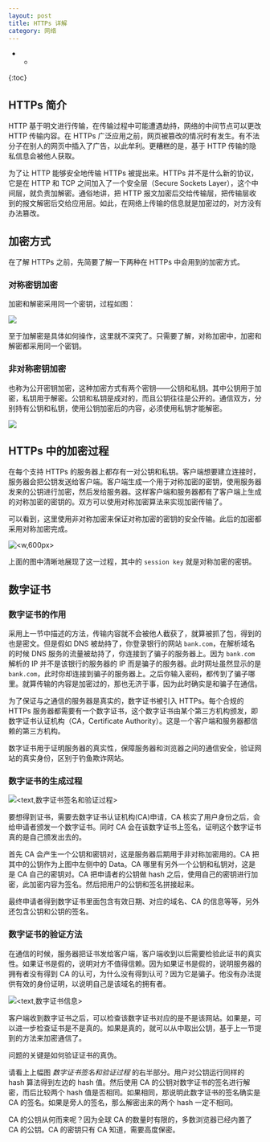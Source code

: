```yaml
---
layout: post
title: HTTPs 详解
category: 网络
---
```


* -
{:toc}

## HTTPs 简介

HTTP 基于明文进行传输，在传输过程中可能遭遇劫持，网络的中间节点可以更改 HTTP 传输内容。在 HTTPs 广泛应用之前，网页被篡改的情况时有发生。有不法分子在别人的网页中插入了广告，以此牟利。更糟糕的是，基于 HTTP 传输的隐私信息会被他人获取。

为了让 HTTP 能够安全地传输 HTTPs 被提出来。HTTPs 并不是什么新的协议，它是在 HTTP 和 TCP 之间加入了一个安全层（Secure Sockets Layer），这个中间层，就负责加解密。通俗地讲，把 HTTP 报文加密后交给传输层，把传输层收到的报文解密后交给应用层。如此，在网络上传输的信息就是加密过的，对方没有办法篡改。

## 加密方式

在了解 HTTPs 之前，先简要了解一下两种在 HTTPs 中会用到的加密方式。

### 对称密钥加密

加密和解密采用同一个密钥，过程如图：

![](https://wangyu-name.oss-cn-hangzhou.aliyuncs.com/2020/07/01/2020-07-01-165952.png)

至于加解密是具体如何操作，这里就不深究了。只需要了解，对称加密中，加密和解密都采用同一个密钥。

### 非对称密钥加密

也称为公开密钥加密，这种加密方式有两个密钥——公钥和私钥。其中公钥用于加密，私钥用于解密。公钥和私钥是成对的，而且公钥往往是公开的。通信双方，分别持有公钥和私钥，使用公钥加密后的内容，必须使用私钥才能解密。

![](https://wangyu-name.oss-cn-hangzhou.aliyuncs.com/2020/07/01/2020-07-01-170255.png)

## HTTPs 中的加密过程

在每个支持 HTTPs 的服务器上都存有一对公钥和私钥。客户端想要建立连接时，服务器会把公钥发送给客户端。客户端生成一个用于对称加密的密钥，使用服务器发来的公钥进行加密，然后发给服务器。这样客户端和服务器都有了客户端上生成的对称加密的密钥的。双方可以使用对称加密算法来实现加密传输了。

可以看到，这里使用非对称加密来保证对称加密的密钥的安全传输。此后的加密都采用对称加密完成。

![<w,600px>](https://wangyu-name.oss-cn-hangzhou.aliyuncs.com/2020/07/01/2020-07-01-170959.png)

上面的图中清晰地展现了这一过程，其中的 `session key` 就是对称加密的密钥。

## 数字证书

### 数字证书的作用

采用上一节中描述的方法，传输内容就不会被他人截获了，就算被抓了包，得到的也是密文。但是假如 DNS 被劫持了，你登录银行的网站 `bank.com`，在解析域名的时候 DNS 服务的流量被劫持了，你连接到了骗子的服务器上。因为 `bank.com` 解析的 IP 并不是该银行的服务器的 IP 而是骗子的服务器。此时网址虽然显示的是 `bank.com`，此时你却连接到骗子的服务器上。之后你输入密码，都传到了骗子哪里。就算传输的内容是加密过的，那也无济于事，因为此时确实是和骗子在通信。

为了保证与之通信的服务器是真实的，数字证书被引入 HTTPs。每个合规的 HTTPs 服务器都需要有一个数字证书，这个数字证书由某个第三方机构颁发，即数字证书认证机构（CA，Certificate Authority）。这是一个客户端和服务器都信赖的第三方机构。

数字证书用于证明服务器的真实性，保障服务器和浏览器之间的通信安全，验证网站的真实身份，区别于钓鱼欺诈网站。

### 数字证书的生成过程

![<text,数字证书签名和验证过程>](https://wangyu-name.oss-cn-hangzhou.aliyuncs.com/2020/07/01/2020-07-01-180829.png)


要想得到证书，需要去数字证书认证机构(CA)申请，CA 核实了用户身份之后，会给申请者颁发一个数字证书。同时 CA 会在该数字证书上签名，证明这个数字证书真的是自己颁发出去的。

首先 CA 会产生一个公钥和密钥对，这是服务器后期用于非对称加密用的。CA 把其中的公钥作为上图中左侧中的 Data。CA 哪里有另外一个公钥和私钥对，这是是 CA 自己的密钥对。CA 把申请者的公钥做 hash 之后，使用自己的密钥进行加密，此加密内容为签名。然后把用户的公钥和签名拼接起来。

最终申请者得到数字证书里面包含有效日期、对应的域名、CA 的信息等等，另外还包含公钥和公钥的签名。

### 数字证书的验证方法

在通信的时候，服务器把证书发给客户端，客户端收到以后需要检验此证书的真实性。如果证书是假的，说明对方不值得信赖。因为如果证书是假的，说明服务器的拥有者没有得到 CA 的认可，为什么没有得到认可？因为它是骗子。他没有办法提供有效的身份证明，以说明自己是该域名的拥有者。

![<text,数字证书信息>](https://wangyu-name.oss-cn-hangzhou.aliyuncs.com/2020/07/01/2020-07-01-174432.png)

客户端收到数字证书之后，可以检查该数字证书对应的是不是该网站。如果是，可以进一步检查证书是不是真的。如果是真的，就可以从中取出公钥，基于上一节提到的方法来加密通信了。

问题的关键是如何验证证书的真伪。

请看上上幅图 _数字证书签名和验证过程_ 的右半部分。用户对公钥运行同样的 hash 算法得到左边的 hash 值。然后使用 CA 的公钥对数字证书的签名进行解密，而后比较两个 hash 值是否相同。如果相同，那说明此数字证书的签名确实是 CA 的签名。如果是旁人的签名，那么解密出来的两个 hash 一定不相同。

CA 的公钥从何而来呢？因为全球 CA 的数量时有限的，多数浏览器已经内置了 CA 的公钥。CA 的密钥只有 CA 知道，需要高度保密。